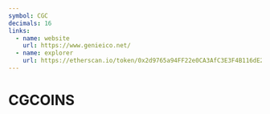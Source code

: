 ```yaml
---
symbol: CGC
decimals: 16
links:
  - name: website
    url: https://www.genieico.net/
  - name: explorer
    url: https://etherscan.io/token/0x2d9765a94FF22e0CA3AfC3E3F4B116dE2b67582a
---
```


# CGCOINS
